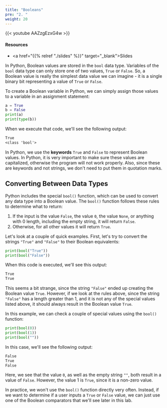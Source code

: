 ```yaml
---
title: "Booleans"
pre: "2. "
weight: 20
---
```


{{< youtube AAZzgEzxG4w  >}}

<!-- Old: GNV4bRAAQlk -->

#### Resources

* <a href="{{% relref "./slides" %}}" target="_blank">Slides</a>

In Python, Boolean values are stored in the `bool` data type. Variables of the `bool` data type can only store one of two values, `True` or `False`. So, a Boolean value is really the simplest data value we can imagine - it is a single binary bit representing a value of `True` or `False`.

To create a Boolean variable in Python, we can simply assign those values to a variable in an assignment statement:

```python
a = True
b = False
print(a)
print(type(b))
```

When we execute that code, we'll see the following output:

```tex
True
<class 'bool'>
```

In Python, we use the **keywords** `True` and `False` to represent Boolean values. In Python, it is very important to make sure these values are capitalized, otherwise the program will not work properly. Also, since these are keywords and not strings, we don't need to put them in quotation marks.

## Converting Between Data Types

Python includes the special `bool()` function, which can be used to convert any data type into a Boolean value. The `bool()` function follows these rules to determine what to return:

1. If the input is the value `False`, the value `0`, the value `None`, or anything with 0 length, including the empty string, it will return `False`.
1. Otherwise, for all other values it will return `True`.

Let's look at a couple of quick examples. First, let's try to convert the strings `"True"` and `"False"` to their Boolean equivalents:

```python
print(bool("True"))
print(bool("False"))
```

When this code is executed, we'll see this output:

```tex
True
True
```

This seems a bit strange, since the string `"False"` ended up creating the Boolean value `True`. However, if we look at the rules above, since the string `"False"` has a length greater than 1, and it is not any of the special values listed above, it should always result in the Boolean value `True`. 

In this example, we can check a couple of special values using the `bool()` function:

```python
print(bool(0))
print(bool(1))
print(bool(""))
```

In this case, we'll see the following output:

```tex
False
True
False
```

Here, we see that the value `0`, as well as the empty string `""`, both result in a value of `False`. However, the value 1 is `True`, since it is a non-zero value.

In practice, we won't use the `bool()` function directly very often. Instead, if we want to determine if a user inputs a `True` or `False` value, we can just use one of the Boolean comparators that we'll see later in this lab. 